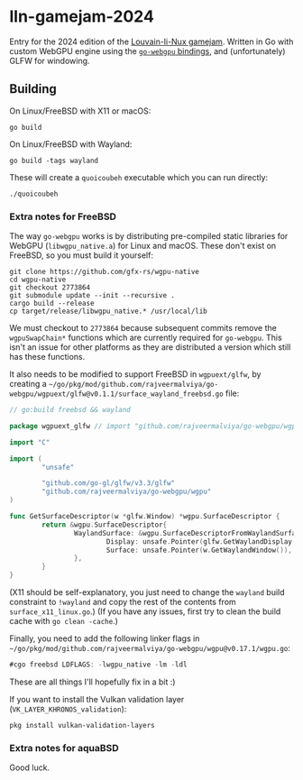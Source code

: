 # lln-gamejam-2024

Entry for the 2024 edition of the [Louvain-li-Nux gamejam](https://louvainlinux.org/activites/game-jam).
Written in Go with custom WebGPU engine using the [`go-webgpu` bindings](https://github.com/rajveermalviya/go-webgpu), and (unfortunately) GLFW for windowing.

## Building

On Linux/FreeBSD with X11 or macOS:

```console
go build
```

On Linux/FreeBSD with Wayland:

```console
go build -tags wayland
```

These will create a `quoicoubeh` executable which you can run directly:

```console
./quoicoubeh
```

### Extra notes for FreeBSD

The way `go-webgpu` works is by distributing pre-compiled static libraries for WebGPU (`libwgpu_native.a`) for Linux and macOS.
These don't exist on FreeBSD, so you must build it yourself:

```console
git clone https://github.com/gfx-rs/wgpu-native
cd wgpu-native
git checkout 2773864
git submodule update --init --recursive .
cargo build --release
cp target/release/libwgpu_native.* /usr/local/lib
```

We must checkout to `2773864` because subsequent commits remove the `wgpuSwapChain*` functions which are currently required for `go-webgpu`.
This isn't an issue for other platforms as they are distributed a version which still has these functions.

It also needs to be modified to support FreeBSD in `wgpuext/glfw`, by creating a `~/go/pkg/mod/github.com/rajveermalviya/go-webgpu/wgpuext/glfw@v0.1.1/surface_wayland_freebsd.go` file:

```go
// go:build freebsd && wayland

package wgpuext_glfw // import "github.com/rajveermalviya/go-webgpu/wgpuext/glfw"

import "C"

import (
        "unsafe"

        "github.com/go-gl/glfw/v3.3/glfw"
        "github.com/rajveermalviya/go-webgpu/wgpu"
)

func GetSurfaceDescriptor(w *glfw.Window) *wgpu.SurfaceDescriptor {
        return &wgpu.SurfaceDescriptor{
                WaylandSurface: &wgpu.SurfaceDescriptorFromWaylandSurface{
                        Display: unsafe.Pointer(glfw.GetWaylandDisplay()),
                        Surface: unsafe.Pointer(w.GetWaylandWindow()),
                },
        }
}
```

(X11 should be self-explanatory, you just need to change the `wayland` build constraint to `!wayland` and copy the rest of the contents from `surface_x11_linux.go`.)
(If you have any issues, first try to clean the build cache with `go clean -cache`.)

Finally, you need to add the following linker flags in `~/go/pkg/mod/github.com/rajveermalviya/go-webgpu/wgpu@v0.17.1/wgpu.go`:

```go
#cgo freebsd LDFLAGS: -lwgpu_native -lm -ldl
```

These are all things I'll hopefully fix in a bit :)

If you want to install the Vulkan validation layer (`VK_LAYER_KHRONOS_validation`):

```console
pkg install vulkan-validation-layers
```

### Extra notes for aquaBSD

Good luck.
